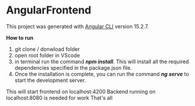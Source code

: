 # AngularFrontend

This project was generated with [Angular CLI](https://github.com/angular/angular-cli) version 15.2.7.

**How to run**

1. git clone / donwload folder
2. open root folder in VScode
4. in terminal run the command _**npm install**_. This will install all the required dependencies specified in the package.json file.
5. Once the installation is complete, you can run the command _**ng serve**_ to start the development server.

This will start frontend on localhost:4200
Backend running on localhost:8080 is needed for work
That's all 
